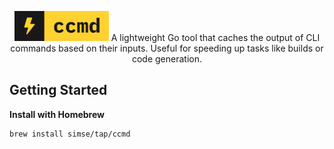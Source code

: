 <p align="center">
    <img src="https://raw.githubusercontent.com/simse/ccmd/refs/heads/main/docs/assets/logo.svg" height="48" width="151" />
    A lightweight Go tool that caches the output of CLI commands based on their inputs. Useful for speeding up tasks like builds or code generation.
</p>


## Getting Started
**Install with Homebrew**
```sh
brew install simse/tap/ccmd
```
